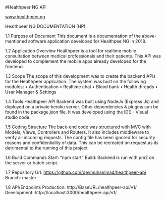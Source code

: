 
#Healthpeer NG API

www.healthpeer.ng

Healthpeer NG DOCUMENTATION (HP) 

1.1 Purpose of Document
This document is a documentation of the above-mentioned software application developed for Healthpee NG in 2018.

1.2 Application Overview
Healthpeer is a tool for realtime mobile consultation between medical professionals and their patients. This API was developed to complement the mobile apps already developed for the frontend.

1.3 Scope
The scope of this development was to create the backend APIs for the Healthpeer application. The system was built on the following modules:
• Authentication
• Realtime chat
• Blood bank
• Health threads
• User Manager & Settings

1.4 Tools
Healthpeer API Backend was built using NodeJs (Express Js) and deployed on a private heroku server.
Other dependencies & plugins can be found in the package.json file. It was developed using the IDE - Visual studio code.

1.5 Coding Structure
The back-end code was structured with MVC with Models, Views, Controllers and Routers. It also includes middleware to verify all incoming requests. The config file has been ignored for security reasons and confidentiality of data. This can be recreated on request as its detrimental to the running of this project

1.6 Build Commands
Start: “npm start”
Build: Backend is run with pm2 on the server or batch script.

1.7 Repository
Url: https://github.com/devmuhammad/healthpeer-api
Branch: master

1.8 API/Endpoints
Production: http://BaseURL/healthpeer-api/v1/ Development: http://localhost:3000/healthpeer-api/v1/
   
